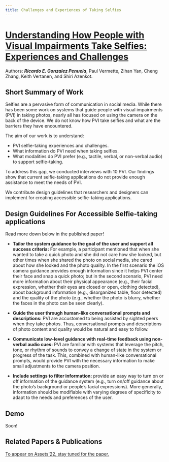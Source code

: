 ```yaml
---
title: Challenges and Experiences of Taking Selfies
---
```

# [Understanding How People with Visual Impairments Take Selfies: Experiences and Challenges]()


Authors: ***Ricardo E. Gonzalez Penuela***, Paul Vermette, Zihan Yan, Cheng Zhang, Keith Vertanen, and Shiri Azenkot.

## Short Summary of Work

Selfies are a pervasive form of communication in social media. While there has been some work on systems that guide people with visual impairments (PVI) in taking photos, nearly all has focused on using the camera on the back of the device. We do not know  how PVI take selfies and what are the barriers they have encountered. 

The aim of our work is to understand:

- PVI selfie-taking experiences and challenges.
- What information do PVI need when taking selfies.
- What modalities do PVI prefer (e.g., tactile, verbal, or non-verbal audio) to support selfie-taking. 

 To address this gap, we conducted interviews with 10 PVI. Our findings show that current selfie-taking applications do not provide enough assistance to meet the needs of PVI. 
 
 We contribute design guidelines that researchers and designers can implement for creating accessible selfie-taking applications.

## Design Guidelines For Accessible Selfie-taking applications

Read more down below in the published paper!
- **Tailor the system guidance to the goal of the user and support all success criteria:** For example, a participant
mentioned that when she wanted to take a quick photo and she did not care how she looked, but other times when
she shared the photo on social media, she cared about how she looked and the photo quality. In the first
scenario the iOS camera guidance provides enough information since it helps PVI center their face and snap a quick
photo; but in the second scenario, PVI need more information about their physical appearance (e.g., their facial
expression, whether their eyes are closed or open, clothing detected), about background information (e.g., disorganized
table, floor detected) and the quality of the photo (e.g., whether the photo is blurry, whether the faces in the photo can be
seen clearly).

- **Guide the user through human-like conversational prompts and descriptions:** PVI are accustomed to being assisted by sighted peers when they take photos. Thus, conversational prompts
and descriptions of photo content and quality would be natural and easy to follow.

- **Communicate low-level guidance with real-time feedback using non-verbal audio cues:** PVI are familiar with systems that leverage the pitch, tone, or rhythm of sounds to convey a change of state in the system or progress of the task. This, combined with human-like conversational prompts, would provide PVI with
the necessary information to make small adjustments to the camera position.
- **Include settings to filter information:** provide an easy way to turn on or off information of the guidance system (e.g., turn on/off guidance about the photo’s background or people’s facial expressions). More generally,
information should be modifiable with varying degrees of specificity to adapt to the needs and preferences of the user.

## Demo

Soon!



## Related Papers & Publications

[To appear on Assets'22, stay tuned for the paper.]()








